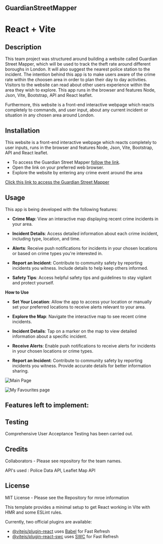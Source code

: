## GuardianStreetMapper

# React + Vite

## Description 

This team project was structured around building a website called Guardian Street Mapper, which will be used to track the theft rate around different boroughs in London. It will also suggest the nearest police station to the incident. The intention behind this app is to make users aware of the crime rate within the choosen area in order to plan their day to day activities. Visitors to the website can read about other users experience within the area they wish to explore. This app runs in the browser and features Node, Json, Vite, Bootstrap, API and React leaflet.

Furthermore, this website is a front-end interactive webpage which reacts completely to commands, and user input, about any current incident or situation in any chosen area around London.

## Installation

This website is a front-end interactive webpage which reacts completely to user inputs, runs in  the browser and features Node, Json, Vite, Bootstrap, API and React leaflet. 

- To access the Guardian Street Mapper [follow the link]().
- Open the link on your preferred web browser.
- Explore the website by entering any crime event around the area
  
[Click this link to access the Guardian Street Mapper]()

## Usage 

This app is being developed with the following features:

- **Crime Map**: View an interactive map displaying recent crime incidents in your area.

- **Incident Details**: Access detailed information about each crime incident, including type, location, and time.

- **Alerts**: Receive push notifications for incidents in your chosen locations or based on crime types you're interested in.

- **Report an Incident**: Contribute to community safety by reporting incidents you witness. Include details to help keep others informed.

- **Safety Tips**: Access helpful safety tips and guidelines to stay vigilant and protect yourself.

**How to Use**

- **Set Your Location**: Allow the app to access your location or manually set your preferred locations to receive alerts relevant to your area.

- **Explore the Map**: Navigate the interactive map to see recent crime incidents.

- **Incident Details**: Tap on a marker on the map to view detailed information about a specific incident.

- **Receive Alerts**: Enable push notifications to receive alerts for incidents in your chosen locations or crime types.

- **Report an Incident**: Contribute to community safety by reporting incidents you witness. Provide accurate details for better information sharing.

![Main Page]()        

![My Favourites page]()

## Features left to implement:



## Testing

Comprehensive User Acceptance Testing has been carried out. 

## Credits

Collaborators - Please see repository for the team names.

API's used : Police Data API, Leaflet Map API

## License

MIT License - Please see the Repository for mroe information

This template provides a minimal setup to get React working in Vite with HMR and some ESLint rules.

Currently, two official plugins are available:

- [@vitejs/plugin-react](https://github.com/vitejs/vite-plugin-react/blob/main/packages/plugin-react/README.md) uses [Babel](https://babeljs.io/) for Fast Refresh
- [@vitejs/plugin-react-swc](https://github.com/vitejs/vite-plugin-react-swc) uses [SWC](https://swc.rs/) for Fast Refresh
